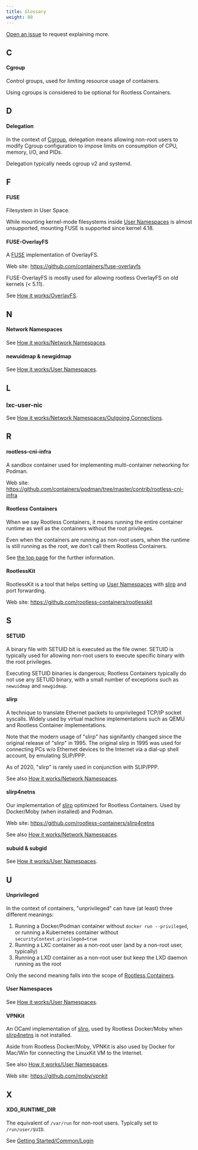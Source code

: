 ```yaml
---
title: Glossary
weight: 80
---
```


[Open an issue](https://github.com/rootless-containers/rootlesscontaine.rs/issues) to request explaining more.

## C
#### Cgroup
Control groups, used for limiting resource usage of containers.

Using cgroups is considered to be optional for Rootless Containers.

## D
#### Delegation
In the context of [Cgroup](#cgroup), delegation means allowing non-root users to modify Cgroup configuration to impose
limits on consumption of CPU, memory, I/O, and PIDs.

Delegation typically needs cgroup v2 and systemd.

## F
#### FUSE
Filesystem in User Space.

While mounting kernel-mode filesystems inside [User Namespaces](#user-namespaces) is almost unsupported,
mounting FUSE is supported since kernel 4.18.

#### FUSE-OverlayFS
A [FUSE](#fuse) implementation of OverlayFS.

Web site: https://github.com/containers/fuse-overlayfs

FUSE-OverlayFS is mostly used for allowing rootless OverlayFS on old kernels (< 5.11).

See [How it works/OverlayFS](../how-it-works/overlayfs/).

## N
#### Network Namespaces
See [How it works/Network Namespaces](../how-it-works/netns/).

#### newuidmap & newgidmap
See [How it works/User Namespaces](../how-it-works/userns/).

## L
### lxc-user-nic
See [How it works/Network Namespaces/Outgoing Connections](../how-it-works/netns/outgoing).

## R
#### rootless-cni-infra
A sandbox container used for implementing multi-container networking for Podman.

Web site: https://github.com/containers/podman/tree/master/contrib/rootless-cni-infra

#### Rootless Containers
When we say Rootless Containers, it means running the entire container runtime as well as the containers without the root privileges.

Even when the containers are running as non-root users, when the runtime is still running as the root, we don’t call them Rootless Containers.

See [the top page](/) for the further information.

#### RootlessKit
RootlessKit is a tool that helps setting up [User Namespaces](#user-namespaces) with [slirp](#slirp) and port forwarding.

Web site: https://github.com/rootless-containers/rootlesskit

## S
#### SETUID

A binary file with SETUID bit is executed as the file owner.
SETUID is typically used for allowing non-root users to execute specific binary with the root privileges.

Executing SETUID binaries is dangerous; Rootless Containers typically do not use any SETUID binary,
with a small number of exceptions such as `newuidmap` and `newgidmap`.

#### slirp
A technique to translate Ethernet packets to unprivileged TCP/IP socket syscalls.
Widely used by virtual machine implementations such as QEMU and Rootless Container implementations.

Note that the modern usage of "slirp" has signifantly changed since the original release of "slirp" in 1995.
The original slirp in 1995 was used for connecting PCs w/o Ethernet devices to the Internet via a dial-up shell account,
by emulating SLIP/PPP.

As of 2020, "slirp" is rarely used in conjunction with SLIP/PPP.

See also [How it works/Network Namespaces](../how-it-works/netns/).

#### slirp4netns
Our implementation of [slirp](#slirp) optimized for Rootless Containers.
Used by Docker/Moby (when installed) and Podman.

Web site: https://github.com/rootless-containers/slirp4netns

See also [How it works/Network Namespaces](../how-it-works/netns/).

#### subuid & subgid
See [How it works/User Namespaces](../how-it-works/userns/).

## U
#### Unprivileged
In the context of containers, "unprivileged" can have (at least) three different meanings:
1. Running a Docker/Podman container without `docker run --privileged`, or running a Kubernetes container without `securityContext.privileged=true`
2. Running a LXC container as a non-root user (and by a non-root user, typically)
3. Running a LXD container as a non-root user but keep the LXD daemon running as the root

Only the second meaning falls into the scope of [Rootless Containers](#rootless-containers).

#### User Namespaces
See [How it works/User Namespaces](../how-it-works/userns/).

#### VPNKit
An OCaml implementation of [slirp](#slirp), used by Rootless Docker/Moby when [slirp4netns](#slirp4netns) is not installed.

Aside from Rootless Docker/Moby, VPNKit is also used by Docker for Mac/Win for connecting the LinuxKit VM to the Internet.

See also [How it works/User Namespaces](../how-it-works/userns/).

Web site: https://github.com/moby/vpnkit

## X
#### XDG\_RUNTIME\_DIR
The equivalent of `/var/run` for non-root users.
Typically set to `/run/user/$UID`.

See [Getting Started/Common/Login](/getting-started/common/login/)
